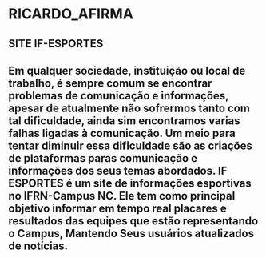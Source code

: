 # RICARDO_AFIRMA
## SITE IF-ESPORTES




##	Em qualquer sociedade, instituição ou local de trabalho, é sempre comum se encontrar problemas de comunicação e informações, apesar de atualmente não sofrermos tanto com tal dificuldade, ainda sim encontramos varias falhas ligadas à comunicação. Um meio para tentar diminuir essa dificuldade são as criações de plataformas paras comunicação e informações dos seus temas abordados.  IF ESPORTES é um site de informações esportivas no IFRN-Campus NC. Ele tem como principal objetivo informar em tempo real placares e resultados das equipes que estão representando o Campus, Mantendo Seus usuários atualizados de notícias.


